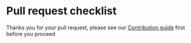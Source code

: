 # Pull request checklist

Thanks you for your pull request, please see our [Contribution guide](../CONTRIBUTING.md) first before you proceed
